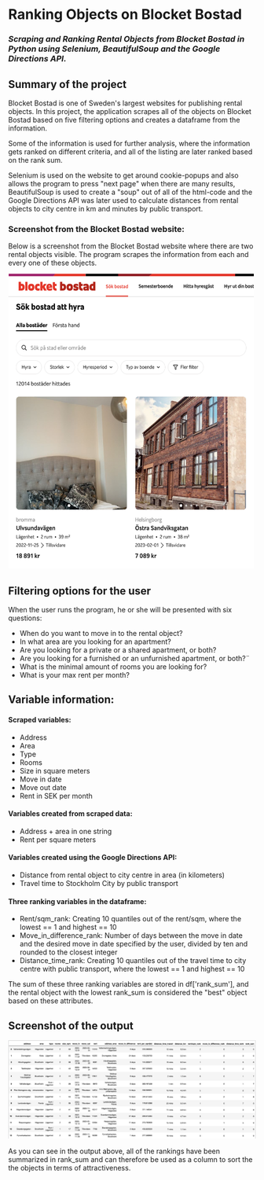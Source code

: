 # Ranking Objects on Blocket Bostad
### *Scraping  and Ranking Rental Objects from Blocket Bostad in Python using Selenium, BeautifulSoup and the Google Directions API.*

## Summary of the project
Blocket Bostad is one of Sweden's largest websites for publishing rental objects. In this project, the application scrapes 
all of the objects on Blocket Bostad based on five filtering options and creates a dataframe from the information.

Some of the information is used for further analysis, where the information gets ranked on different criteria, and all of the listing are later ranked based on the rank sum.

Selenium is used on the website to get around cookie-popups and also allows the program to press "next page" when there are many results, BeautifulSoup is used to create a "soup" out of all of the html-code and the Google Directions API was later used to calculate distances from rental objects to city centre in km and minutes by public transport.

### Screenshot from the Blocket Bostad website:
Below is a screenshot from the Blocket Bostad website where there are two rental objects visible. The program scrapes the information from each and every one of these objects.


<img
  src="/blocketbostad_screenshot.png"
  alt="Blocket Bostad Screenshot"
  title="Blocket Bostad Screenshot"
  height = "600"
  width = "500" >

## Filtering options for the user
When the user runs the program, he or she will be presented with six questions:

- When do you want to move in to the rental object?
- In what area are you looking for an apartment?
- Are you looking for a private or a shared apartment, or both?
- Are you looking for a furnished or an unfurnished apartment, or both?¨
- What is the minimal amount of rooms you are looking for?
- What is your max rent per month?

## Variable information:
#### Scraped variables:
- Address
- Area
- Type
- Rooms
- Size in square meters
- Move in date
- Move out date
- Rent in SEK per month

#### Variables created from scraped data:
- Address + area in one string
- Rent per square meters

#### Variables created using the Google Directions API:
- Distance from rental object to city centre in area (in kilometers)
- Travel time to Stockholm City by public transport

#### Three ranking variables in the dataframe:
- Rent/sqm_rank: Creating 10 quantiles out of the rent/sqm, where the lowest == 1 and highest == 10
- Move_in_difference_rank: Number of days between the move in date and the desired move in date specified by the user, divided by ten and rounded to the closest integer
- Distance_time_rank: Creating 10 quantiles out of the travel time to city centre with public transport, where the lowest == 1 and highest == 10

The sum of these three ranking variables are stored in df['rank_sum'], and the rental object with the lowest rank_sum is considered the "best" object based on these attributes.

## Screenshot of the output
<img
  src="/df_screenshot.png"
  alt="Data Frame Screenshot"
  title="Data Fame Screenshot">

As you can see in the output above, all of the rankings have been summarized in rank_sum and can therefore be used as a column to sort the the objects in terms of attractiveness.
